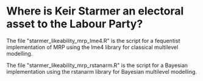 # Where is Keir Starmer an electoral asset to the Labour Party?

The file "starmer_likeability_mrp_lme4.R" is the script for a fequentist implementation of MRP using the lme4 library for classical multilevel modelling.

The file "starmer_likeability_mrp_rstanarm.R" is the script for a Bayesian implementation using the rstanarm library for Bayesian multilevel modelling.
